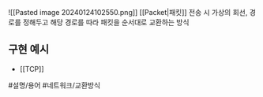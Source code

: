 ![[Pasted image 20240124102550.png]]
[[Packet|패킷]] 전송 시 가상의 회선, 경로를 정해두고 해당 경로를 따라 패킷을 순서대로 교환하는 방식

## 구현 예시
- [[TCP]]

#설명/용어 #네트워크/교환방식  

